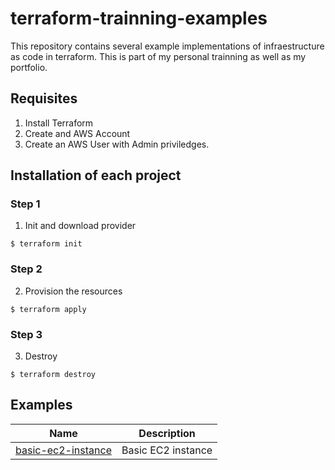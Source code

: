 # terraform-trainning-examples

This repository contains several example implementations of infraestructure as code in terraform. This is part of my personal 
trainning as well as my portfolio.

## Requisites
1. Install Terraform
2. Create and AWS Account
3. Create an AWS User with Admin priviledges.


## Installation of each project

### Step 1
1. Init and download provider
```
$ terraform init
```

### Step 2
2. Provision the resources
```
$ terraform apply
```

### Step 3
3. Destroy
```
$ terraform destroy
```

## Examples

| Name    | Description |
|---------|-------------|
| [basic-ec2-instance]() | Basic EC2 instance |
